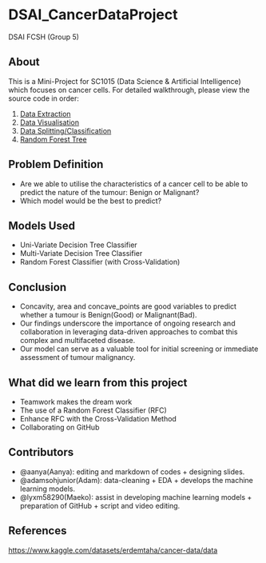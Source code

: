 # DSAI_CancerDataProject
DSAI FCSH (Group 5)

## About
This is a Mini-Project for SC1015 (Data Science & Artificial Intelligence) which focuses on cancer cells. For detailed walkthrough, please view the source code in order:
1. [Data Extraction](https://github.com/lyxm58290/DSAI_CancerData/blob/95cfccf8244e26cf87aa3e0e6d507dcbf342e01a/Notebooks/DataExtraction.ipynb)
2. [Data Visualisation](https://github.com/lyxm58290/DSAI_CancerData/blob/95cfccf8244e26cf87aa3e0e6d507dcbf342e01a/Notebooks/DataVisualization.ipynb)
3. [Data Splitting/Classification](https://github.com/lyxm58290/DSAI_CancerData/blob/95cfccf8244e26cf87aa3e0e6d507dcbf342e01a/Notebooks/DataSplit_Class.ipynb)
4. [Random Forest Tree](https://github.com/lyxm58290/DSAI_CancerData/blob/95cfccf8244e26cf87aa3e0e6d507dcbf342e01a/Notebooks/RandomForest.ipynb)

## Problem Definition
* Are we able to utilise the characteristics of a cancer cell to be able to predict the nature of the tumour: Benign or Malignant?
* Which model would be the best to predict?

## Models Used
* Uni-Variate Decision Tree Classifier
* Multi-Variate Decision Tree Classifier
* Random Forest Classifier (with Cross-Validation)

## Conclusion
* Concavity, area and concave_points are good variables to predict whether a tumour is Benign(Good) or Malignant(Bad).
* Our findings underscore the importance of ongoing research and collaboration in leveraging data-driven approaches to combat this complex and multifaceted disease.
* Our model can serve as a valuable tool for initial screening or immediate assessment of tumour malignancy. 

## What did we learn from this project
* Teamwork makes the dream work
* The use of a Random Forest Classifier (RFC)
* Enhance RFC with the Cross-Validation Method
* Collaborating on GitHub

## Contributors
* @aanya(Aanya): editing and markdown of codes + designing slides.
* @adamsohjunior(Adam): data-cleaning + EDA + develops the machine learning models.
* @lyxm58290(Maeko): assist in developing machine learning models + preparation of GitHub + script and video editing.

## References
https://www.kaggle.com/datasets/erdemtaha/cancer-data/data
